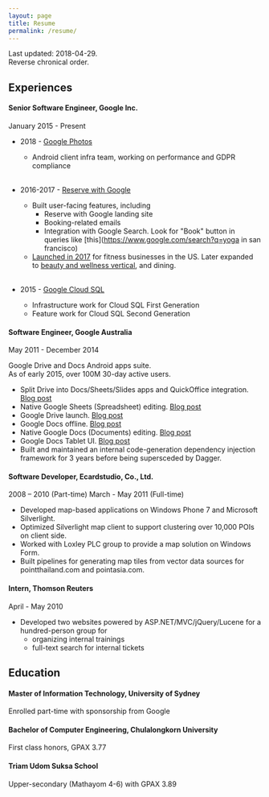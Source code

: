 ```yaml
---
layout: page
title: Resume
permalink: /resume/
---
```


Last updated: 2018-04-29.
<br>Reverse chronical order.

## Experiences

#### Senior Software Engineer, Google Inc.
January 2015 - Present

  * 2018 - [Google Photos](https://photos.google.com)
    * Android client infra team, working on performance and GDPR compliance
    <br><br>

  * 2016-2017 - [Reserve with Google](https://www.google.com/maps/reserve/)
    * Built user-facing features, including
      * Reserve with Google landing site
      * Booking-related emails
      * Integration with Google Search. Look for "Book" button in queries
        like [this](https://www.google.com/search?q=yoga in san francisco)
    * [Launched in 2017](https://achive.is/4RNbt) for fitness businesses in the
      US. Later expanded to
      [beauty and wellness vertical](https://archive.is/NZvpz), and dining.
    <br><br>

  * 2015 - [Google Cloud SQL](https://cloud.google.com/sql/)
    * Infrastructure work for Cloud SQL First Generation
    * Feature work for Cloud SQL Second Generation

#### Software Engineer, Google Australia
May 2011 - December 2014

Google Drive and Docs Android apps suite.<br>
As of early 2015, over 100M 30-day active users.

  * Split Drive into Docs/Sheets/Slides apps and QuickOffice integration.
    [Blog post](https://archive.is/M8M5D)
  * Native Google Sheets (Spreadsheet) editing. [Blog post](https://archive.is/k0u7g)
  * Google Drive launch. [Blog post](https://archive.is/EX2sC)
  * Google Docs offline. [Blog post](https://archive.is/zthtl)
  * Native Google Docs (Documents) editing. [Blog post](https://archive.is/4Vm4S)
  * Google Docs Tablet UI. [Blog post](https://archive.is/zkNFI)
  * Built and maintained an internal code-generation dependency injection framework
    for 3 years before being supersceded by Dagger.

#### Software Developer, Ecardstudio, Co., Ltd.
2008 – 2010 (Part-time) March - May 2011 (Full-time)

  * Developed map-based applications on Windows Phone 7 and Microsoft
    Silverlight.
  * Optimized Silverlight map client to support clustering over 10,000 POIs
    on client side.
  * Worked with Loxley PLC group to provide a map solution on Windows Form.
  * Built pipelines for generating map tiles from vector data sources for
    pointthailand.com and pointasia.com.

#### Intern, Thomson Reuters
April - May 2010

  * Developed two websites powered by ASP.NET/MVC/jQuery/Lucene for a
    hundred-person group for 
    * organizing internal trainings
    * full-text search for internal tickets

## Education

#### Master of Information Technology, University of Sydney
Enrolled part-time with sponsorship from Google

#### Bachelor of Computer Engineering, Chulalongkorn University
First class honors, GPAX 3.77

#### Triam Udom Suksa School
Upper-secondary (Mathayom 4-6) with GPAX 3.89
